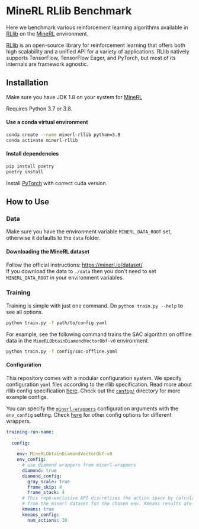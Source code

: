# MineRL RLlib Benchmark

Here we benchmark various reinforcement learning algorithms available in [RLlib](https://docs.ray.io/en/releases-0.8.6/rllib.html) on the [MineRL](https://minerl.io/docs/) environment.

[RLlib](https://docs.ray.io/en/master/rllib.html) is an open-source library for reinforcement learning that offers both high scalability and a unified API for a variety of applications. 
RLlib natively supports TensorFlow, TensorFlow Eager, and PyTorch, but most of its internals are framework agnostic.

## Installation

Make sure you have JDK 1.8 on your system for [MineRL](https://minerl.io/docs/tutorials/index.html#installation)

Requires Python 3.7 or 3.8.

#### Use a conda virtual environment
```bash
conda create --name minerl-rllib python=3.8
conda activate minerl-rllib
```

#### Install dependencies
```bash
pip install poetry
poetry install
```
Install [PyTorch](https://pytorch.org/get-started/locally/) with correct cuda version.

## How to Use
### Data
Make sure you have the environment variable `MINERL_DATA_ROOT` set, 
otherwise it defaults to the `data` folder.

#### Downloading the MineRL dataset
Follow the official instructions: https://minerl.io/dataset/  
If you download the data to `./data` then you don't need to set `MINERL_DATA_ROOT` in your environment variables.

### Training
Training is simple with just one command. Do `python train.py --help` to see all options.
```bash
python train.py -f path/to/config.yaml
```

For example, see the following command trains the SAC algorithm on offline data in the `MineRLObtainDiamondVectorObf-v0` environment.
```bash
python train.py -f config/sac-offline.yaml
```

#### Configuration

This repository comes with a modular configuration system.
We specify configuration `yaml` files according to the rllib specification.
Read more about rllib config specification [here](https://docs.ray.io/en/master/rllib-training.html#common-parameters). 
Check out the [`config/`](https://github.com/juliusfrost/minerl-rllib/tree/master/config)
directory for more example configs.

You can specify the [`minerl-wrappers`](https://github.com/minerl-wrappers/minerl-wrappers)
configuration arguments with the `env_config` setting.
Check [here](https://github.com/minerl-wrappers/minerl-wrappers/blob/main/minerl_wrappers/config.py)
for other config options for different wrappers.
```yaml
training-run-name:
  ...
  config:
    ...
    env: MineRLObtainDiamondVectorObf-v0
    env_config:
      # use diamond wrappers from minerl-wrappers
      diamond: true
      diamond_config:
        gray_scale: true
        frame_skip: 4
        frame_stack: 4
      # This repo-exclusive API discretizes the action space by calculating the kmeans actions
      # from the minerl dataset for the chosen env. Kmeans results are cached to data location.
      kmeans: true
      kmeans_config:
        num_actions: 30
```

